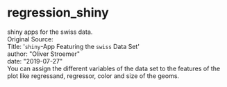 # regression_shiny
shiny apps for the swiss data.     
Original Source:    
Title: '`shiny`-App Featuring the `swiss` Data Set'    
author: "Oliver Stroemer"    
date: "2019-07-27"    
You can assign the different variables of the data set to the features of the plot like regressand, regressor, color and size of the geoms.
